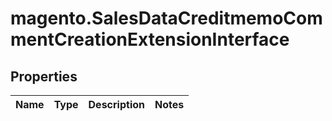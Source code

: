 # magento.SalesDataCreditmemoCommentCreationExtensionInterface

## Properties
Name | Type | Description | Notes
------------ | ------------- | ------------- | -------------


